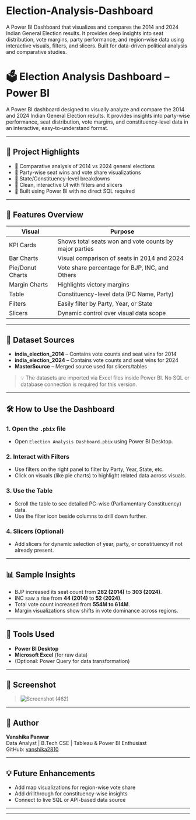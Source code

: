 # Election-Analysis-Dashboard
A Power BI Dashboard that visualizes and compares the 2014 and 2024 Indian General Election results. It provides deep insights into seat distribution, vote margins, party performance, and region-wise data using interactive visuals, filters, and slicers. Built for data-driven political analysis and comparative studies.
# 🗳️ Election Analysis Dashboard – Power BI

A Power BI dashboard designed to visually analyze and compare the 2014 and 2024 Indian General Election results. It provides insights into party-wise performance, seat distribution, vote margins, and constituency-level data in an interactive, easy-to-understand format.

---

## 📌 Project Highlights

- 🔸 Comparative analysis of 2014 vs 2024 general elections
- 🔸 Party-wise seat wins and vote share visualizations
- 🔸 State/Constituency-level breakdowns
- 🔸 Clean, interactive UI with filters and slicers
- 🔸 Built using Power BI with no direct SQL required

---

## 🧾 Features Overview

| Visual | Purpose |
|--------|---------|
| KPI Cards | Shows total seats won and vote counts by major parties |
| Bar Charts | Visual comparison of seats in 2014 and 2024 |
| Pie/Donut Charts | Vote share percentage for BJP, INC, and Others |
| Margin Charts | Highlights victory margins |
| Table | Constituency-level data (PC Name, Party) |
| Filters | Easily filter by Party, Year, or State |
| Slicers | Dynamic control over visual data scope |

---

## 📂 Dataset Sources

- **india_election_2014** – Contains vote counts and seat wins for 2014
- **india_election_2024** – Contains vote counts and seat wins for 2024
- **MasterSource** – Merged source used for slicers/tables

> 💡 The datasets are imported via Excel files inside Power BI. No SQL or database connection is required for this version.

---

## 🛠️ How to Use the Dashboard

### 1. Open the `.pbix` file
- Open `Election Analysis Dashboard.pbix` using Power BI Desktop.

### 2. Interact with Filters
- Use filters on the right panel to filter by Party, Year, State, etc.
- Click on visuals (like pie charts) to highlight related data across visuals.

### 3. Use the Table
- Scroll the table to see detailed PC-wise (Parliamentary Constituency) data.
- Use the filter icon beside columns to drill down further.

### 4. Slicers (Optional)
- Add slicers for dynamic selection of year, party, or constituency if not already present.

---

## 📊 Sample Insights

- BJP increased its seat count from **282 (2014)** to **303 (2024)**.
- INC saw a rise from **44 (2014)** to **52 (2024)**.
- Total vote count increased from **554M to 614M**.
- Margin visualizations show shifts in vote dominance across regions.

---

## 🚀 Tools Used

- **Power BI Desktop**
- **Microsoft Excel** (for raw data)
- (Optional: Power Query for data transformation)

---

## 📸 Screenshot



> ![Screenshot (462)](https://github.com/user-attachments/assets/af02fa07-aa9a-44c8-8393-192054d6eeee)


---

## 👤 Author

**Vanshika Panwar**  
Data Analyst | B.Tech CSE | Tableau & Power BI Enthusiast  
GitHub: [vanshika2810](https://github.com/vanshika2810)

---

## 💡 Future Enhancements

- Add map visualizations for region-wise vote share
- Add drillthrough for constituency-wise insights
- Connect to live SQL or API-based data source

---



---

